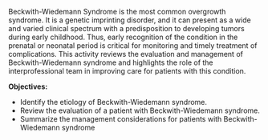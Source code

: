 Beckwith-Wiedemann Syndrome is the most common overgrowth syndrome. It is a genetic imprinting disorder, and it can present as a wide and varied clinical spectrum with a predisposition to developing tumors during early childhood. Thus, early recognition of the condition in the prenatal or neonatal period is critical for monitoring and timely treatment of complications. This activity reviews the evaluation and management of Beckwith-Wiedemann syndrome and highlights the role of the interprofessional team in improving care for patients with this condition.

**Objectives:**
- Identify the etiology of Beckwith-Wiedemann syndrome.
- Review the evaluation of a patient with Beckwith-Wiedemann syndrome.
- Summarize the management considerations for patients with Beckwith-Wiedemann syndrome